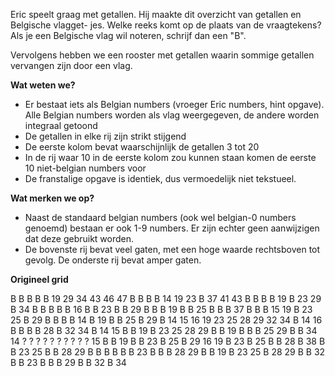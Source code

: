 Eric speelt graag met getallen. Hij maakte dit overzicht van getallen en Belgische vlagget- jes. Welke reeks komt op de plaats van de vraagtekens? Als je een Belgische vlag wil noteren, schrijf dan een "B".

Vervolgens hebben we een rooster met getallen waarin sommige getallen vervangen zijn door een vlag.

**Wat weten we?**
* Er bestaat iets als Belgian numbers (vroeger Eric numbers, hint opgave). Alle Belgian numbers worden als vlag weergegeven, de andere worden integraal getoond
* De getallen in elke rij zijn strikt stijgend
* De eerste kolom bevat waarschijnlijk de getallen 3 tot 20
* In de rij waar 10 in de eerste kolom zou kunnen staan komen de eerste 10 niet-belgian numbers voor
* De franstalige opgave is identiek, dus vermoedelijk niet tekstueel.

**Wat merken we op?**
* Naast de standaard belgian numbers (ook wel belgian-0 numbers genoemd) bestaan er ook 1-9 numbers. Er zijn echter geen aanwijzigen dat deze gebruikt worden.
* De bovenste rij bevat veel gaten, met een hoge waarde rechtsboven tot gevolg. De onderste rij bevat amper gaten.

**Origineel grid**

 B  B  B  B  B 19 29 34 43 46 47
 B  B  B  B 14 19 23  B 37 41 43
 B  B  B  B 19  B 23 29  B 34  B
 B  B  B  B 16  B  B 23  B  B 29
 B  B  B 19  B  B 25  B  B  B 37
 B  B  B 15 19  B 23 25  B 29  B
 B  B  B 14  B 19  B  B 25  B 29
 B 14 15 16 19 23 25 28 29 32 34
 B 14 16  B  B  B  B 28  B 32 34
 B 14 15  B  B 19  B 23 25 28 29
 B  B 19  B  B  B 25 29  B  B 34
14  ?  ?  ?  ?  ?  ?  ?  ?  ?  ?
15  B  B 19  B  B 23  B 25  B 29
16 19  B 23  B 25  B  B 28  B 38
 B  B 23 25  B  B 28 29  B  B  B
 B  B  B 23  B  B  B 28 29  B  B
19  B 23 25  B 28 29  B  B 32  B
B  23  B  B  B 29  B  B 32  B 34
